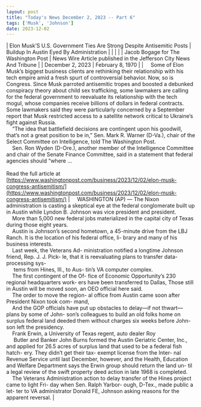 ```yaml
---
layout: post
title: "Today's News December 2, 2023 -- Part 6"
tags: ['Musk', 'Johnson']
date: 2023-12-02
---
```


| Elon Musk’S U.S. Government Ties Are Strong Despite Antisemitic Posts | Buildup In Austin Eyed By Administration |
|  |  |
| Jacob Bogage for The Washington Post | News Wire Article published in the Jefferson City News And Tribune |
| December 2, 2023 | February 8, 1970 |
| &nbsp;&nbsp;&nbsp;&nbsp;Some of Elon Musk’s biggest business clients are rethinking their relationship with his tech empire amid a fresh spurt of controversial behavior. Now, so is Congress. Since Musk parroted antisemitic tropes and boosted a debunked conspiracy theory about child sex trafficking, some lawmakers are calling for the federal government to reevaluate its relationship with the tech mogul, whose companies receive billions of dollars in federal contracts. Some lawmakers said they were particularly concerned by a September report that Musk restricted access to a satellite network critical to Ukraine’s fight against Russia.<br>&nbsp;&nbsp;&nbsp;&nbsp;“The idea that battlefield decisions are contingent upon his goodwill, that’s not a great position to be in,” Sen. Mark R. Warner (D-Va.), chair of the Select Committee on Intelligence, told The Washington Post.<br>&nbsp;&nbsp;&nbsp;&nbsp;Sen. Ron Wyden (D-Ore.), another member of the Intelligence Committee and chair of the Senate Finance Committee, said in a statement that federal agencies should “where ...<br><br>Read the full article at<br>[https://www.washingtonpost.com/business/2023/12/02/elon-musk-congress-antisemitism/](https://www.washingtonpost.com/business/2023/12/02/elon-musk-congress-antisemitism/) | &nbsp;&nbsp;&nbsp;&nbsp;WASHINGTON (AP) — The Nixon administration is casting a skeptical eye at the federal conglomerate built up in Austin while Lyndon B. Johnson was vice president and president.<br>&nbsp;&nbsp;&nbsp;&nbsp;More than 5,000 new federal jobs materialized in the capital city of Texas during those eight years.<br>&nbsp;&nbsp;&nbsp;&nbsp;Austin is Johnson’s second hometown, a 45-minute drive from the LBJ Ranch. It is the location of his federal office, li- brary and many of his business interests.<br>&nbsp;&nbsp;&nbsp;&nbsp;Last week, the Veterans Ad- ministration notified a longtime Johnson friend, Rep. J. J. Pick- le, that it is reevaluating plans to transfer data-processing sys-<br>&nbsp;&nbsp;&nbsp;&nbsp; tems from Hines, Ill., to Aus- tin’s VA computer complex.<br>&nbsp;&nbsp;&nbsp;&nbsp;The first contingent of the Of- fice of Economic Opportunity’s 230 regional headquarters work- ers have been transferred to Dallas, Those still in Austin will be moved soon, an OEO official here said.<br>&nbsp;&nbsp;&nbsp;&nbsp;The order to move the region- al office from Austin came soon after President Nixon took com- mand,<br>&nbsp;&nbsp;&nbsp;&nbsp;And the GOP officials have put up obstacles to delay—if not thwart—plans by some of John- son’s colleagues to build an old folks home on surplus federal land deeded them without charges six weeks before John- son left the presidency.<br>&nbsp;&nbsp;&nbsp;&nbsp;Frank Erwin, a University of Texas regent, auto dealer Roy<br>&nbsp;&nbsp;&nbsp;&nbsp; Butler and Banker John Burns formed the Austin Geriatric Center, Inc., and applied for 26.5 acres of surplus land that used to be a federal fish hatch- ery. They didn’t get their tax- exempt license from the Inter- nal Revenue Service until last December, however, and the Health, Education and Welfare Department says the Erwin group should return the land un- til a legal review of the swift property deed action in late 1968 is completed.<br>&nbsp;&nbsp;&nbsp;&nbsp;The Veterans Administration action to delay transfer of the Hines project came to light Fri- day when Sen. Ralph Yarbor- ough, D-Tex., made public a let- ter to VA administrator Donald FE, Johnson asking reasons for the apparent reversal.  |